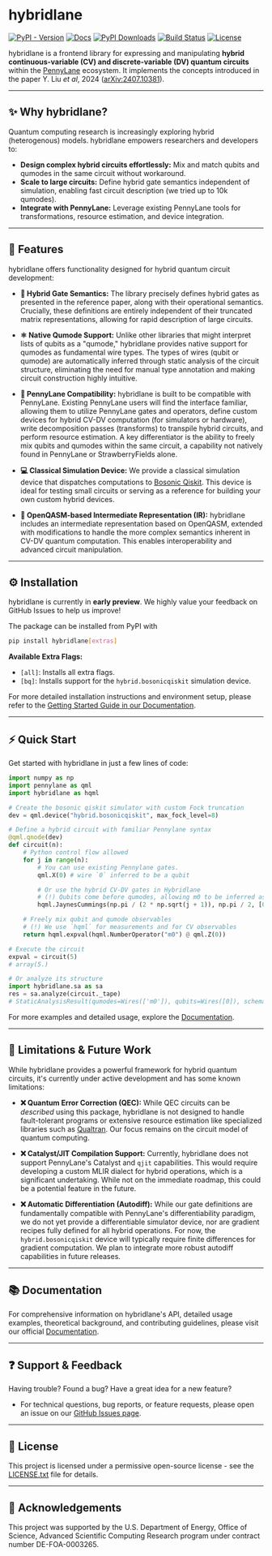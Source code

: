 # hybridlane

[![PyPI - Version](https://img.shields.io/pypi/v/hybridlane?logo=pypi)](https://pypi.org/project/hybridlane/)
[![Docs](https://img.shields.io/github/actions/workflow/status/pnnl/hybridlane/docs.yml?branch=main&logo=githubpages&label=docs)](https://pnnl.github.io/hybridlane/)
[![PyPI Downloads](https://static.pepy.tech/personalized-badge/hybridlane?period=total&units=INTERNATIONAL_SYSTEM&left_color=BLACK&right_color=GREEN&left_text=downloads)](https://pepy.tech/projects/hybridlane)
[![Build Status](https://img.shields.io/github/actions/workflow/status/pnnl/hybridlane/release.yml)](https://github.com/pnnl/hybridlane/actions/workflows/release.yml)
[![License](https://img.shields.io/github/license/pnnl/hybridlane)](LICENSE.txt)

hybridlane is a frontend library for expressing and manipulating **hybrid continuous-variable (CV) and discrete-variable (DV) quantum circuits** within the [PennyLane](https://pennylane.ai/) ecosystem. It implements the concepts introduced in the paper Y. Liu *et al*, 2024 ([arXiv:2407.10381](https://arxiv.org/abs/2407.10381)).

---

## ✨ Why hybridlane?

Quantum computing research is increasingly exploring hybrid (heterogenous) models. hybridlane empowers researchers and developers to:

*   **Design complex hybrid circuits effortlessly:** Mix and match qubits and qumodes in the same circuit without workaround.
*   **Scale to large circuits:** Define hybrid gate semantics independent of simulation, enabling fast circuit description (we tried up to 10k qumodes).
*   **Integrate with PennyLane:** Leverage existing PennyLane tools for transformations, resource estimation, and device integration.

---

## 🚀 Features

hybridlane offers functionality designed for hybrid quantum circuit development:

*   **📃 Hybrid Gate Semantics:**
    The library precisely defines hybrid gates as presented in the reference paper, along with their operational semantics. Crucially, these definitions are entirely independent of their truncated matrix representations, allowing for rapid description of large circuits.

*   **⚛️ Native Qumode Support:**
    Unlike other libraries that might interpret lists of qubits as a "qumode," hybridlane provides native support for qumodes as fundamental wire types. The types of wires (qubit or qumode) are automatically inferred through static analysis of the circuit structure, eliminating the need for manual type annotation and making circuit construction highly intuitive.

*   **🤝 PennyLane Compatibility:**
    hybridlane is built to be compatible with PennyLane. Existing PennyLane users will find the interface familiar, allowing them to utilize PennyLane gates and operators, define custom devices for hybrid CV-DV computation (for simulators or hardware), write decomposition passes (transforms) to transpile hybrid circuits, and perform resource estimation. A key differentiator is the ability to freely mix qubits and qumodes within the same circuit, a capability not natively found in PennyLane or StrawberryFields alone.

*   **💻 Classical Simulation Device:**
    We provide a classical simulation device that dispatches computations to [Bosonic Qiskit](https://github.com/C2QA/bosonic-qiskit). This device is ideal for testing small circuits or serving as a reference for building your own custom hybrid devices.

*   **💾 OpenQASM-based Intermediate Representation (IR):**
    hybridlane includes an intermediate representation based on OpenQASM, extended with modifications to handle the more complex semantics inherent in CV-DV quantum computation. This enables interoperability and advanced circuit manipulation.

---

## ⚙️ Installation

hybridlane is currently in **early preview**. We highly value your feedback on GitHub Issues to help us improve!

The package can be installed from PyPI with

```bash
pip install hybridlane[extras]
```

**Available Extra Flags:**
*   `[all]`: Installs all extra flags.
*   `[bq]`: Installs support for the `hybrid.bosonicqiskit` simulation device.

For more detailed installation instructions and environment setup, please refer to the [Getting Started Guide in our Documentation](https://pnnl.github.io/hybridlane/getting-started.html).

---

## ⚡ Quick Start

Get started with hybridlane in just a few lines of code:

```python
import numpy as np
import pennylane as qml
import hybridlane as hqml

# Create the bosonic qiskit simulator with custom Fock truncation
dev = qml.device("hybrid.bosonicqiskit", max_fock_level=8)

# Define a hybrid circuit with familiar Pennylane syntax
@qml.qnode(dev)
def circuit(n):
    # Python control flow allowed
    for j in range(n):
        # You can use existing Pennylane gates.
        qml.X(0) # wire `0` inferred to be a qubit

        # Or use the hybrid CV-DV gates in Hybridlane
        # (!) Qubits come before qumodes, allowing m0 to be inferred as a qumode
        hqml.JaynesCummings(np.pi / (2 * np.sqrt(j + 1)), np.pi / 2, [0, "m0"])

    # Freely mix qubit and qumode observables
    # (!) We use `hqml` for measurements and for CV observables
    return hqml.expval(hqml.NumberOperator("m0") @ qml.Z(0))

# Execute the circuit
expval = circuit(5)
# array(5.)

# Or analyze its structure
import hybridlane.sa as sa
res = sa.analyze(circuit._tape)
# StaticAnalysisResult(qumodes=Wires(['m0']), qubits=Wires([0]), schemas=[<hybridlane.sa.base.BasisSchema object at 0x7f504673a090>], wire_order=Wires([0, 'm0']))
```

For more examples and detailed usage, explore the [Documentation](https://pnnl.github.io/hybridlane/).

---

## 🚧 Limitations & Future Work

While hybridlane provides a powerful framework for hybrid quantum circuits, it's currently under active development and has some known limitations:

*   **❌ Quantum Error Correction (QEC):**
    While QEC circuits can be *described* using this package, hybridlane is not designed to handle fault-tolerant programs or extensive resource estimation like specialized libraries such as [Qualtran](https://github.com/quantumlib/Qualtran). Our focus remains on the circuit model of quantum computing.

*   **❌ Catalyst/JIT Compilation Support:**
    Currently, hybridlane does not support PennyLane's Catalyst and `qjit` capabilities. This would require developing a custom MLIR dialect for hybrid operations, which is a significant undertaking. While not on the immediate roadmap, this could be a potential feature in the future.

*   **❌ Automatic Differentiation (Autodiff):**
    While our gate definitions are fundamentally compatible with PennyLane's differentiability paradigm, we do not yet provide a differentiable simulator device, nor are gradient recipes fully defined for all hybrid operations. For now, the `hybrid.bosonicqiskit` device will typically require finite differences for gradient computation. We plan to integrate more robust autodiff capabilities in future releases.

---

## 📚 Documentation

For comprehensive information on hybridlane's API, detailed usage examples, theoretical background, and contributing guidelines, please visit our official [Documentation](https://pnnl.github.io/hybridlane/).

---

## ❓ Support & Feedback

Having trouble? Found a bug? Have a great idea for a new feature?

*   For technical questions, bug reports, or feature requests, please open an issue on our [GitHub Issues page](https://github.com/pnnl/hybridlane/issues).

---

## 📜 License

This project is licensed under a permissive open-source license - see the [LICENSE.txt](LICENSE.txt) file for details.

---

## 🙏 Acknowledgements

This project was supported by the U.S. Department of Energy, Office of Science, Advanced Scientific Computing Research program under contract number DE-FOA-0003265.